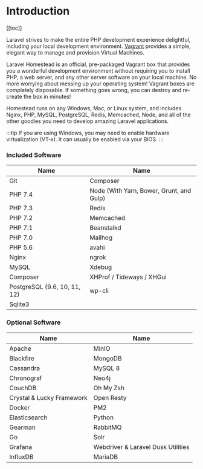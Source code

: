 # Introduction

[[toc]]

Laravel strives to make the entire PHP development experience delightful, including your local development environment. [Vagrant](https://www.vagrantup.com) provides a simple, elegant way to manage and provision Virtual Machines.

Laravel Homestead is an official, pre-packaged Vagrant box that provides you a wonderful development environment without requiring you to install PHP, a web server, and any other server software on your local machine. No more worrying about messing up your operating system! Vagrant boxes are completely disposable. If something goes wrong, you can destroy and re-create the box in minutes!

Homestead runs on any Windows, Mac, or Linux system, and includes Nginx, PHP, MySQL, PostgreSQL, Redis, Memcached, Node, and all of the other goodies you need to develop amazing Laravel applications.

:::tip If you are using Windows, you may need to enable hardware virtualization (VT-x). It can usually be enabled via your BIOS.
:::

### Included Software

 Name | Name 
------------ | -------------
Git | Composer
PHP 7.4 | Node (With Yarn, Bower, Grunt, and Gulp)
PHP 7.3 | Redis
PHP 7.2 | Memcached
PHP 7.1 | Beanstalkd
PHP 7.0 | Mailhog
PHP 5.6 | avahi
Nginx | ngrok
MySQL | Xdebug
Composer| XHProf / Tideways / XHGui
PostgreSQL (9.6, 10, 11, 12) | wp-cli
Sqlite3 | 


### Optional Software

 Name | Name 
------------ | -------------
Apache | MinIO
Blackfire | MongoDB
Cassandra | MySQL 8
Chronograf | Neo4j
CouchDB | Oh My Zsh
Crystal & Lucky Framework | Open Resty
Docker | PM2
Elasticsearch | Python
Gearman | RabbitMQ
Go | Solr
Grafana | Webdriver & Laravel Dusk Utilities
InfluxDB | MariaDB
